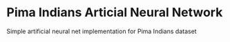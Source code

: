 # Pima Indians Articial Neural Network
Simple artificial neural net implementation for Pima Indians dataset
